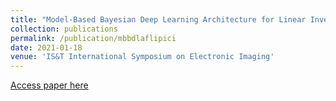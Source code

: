 ```yaml
---
title: "Model-Based Bayesian Deep Learning Architecture for Linear Inverse Problems in Computational Imaging"
collection: publications
permalink: /publication/mbbdlaflipici
date: 2021-01-18
venue: 'IS&T International Symposium on Electronic Imaging'
---
```



[Access paper here]()
